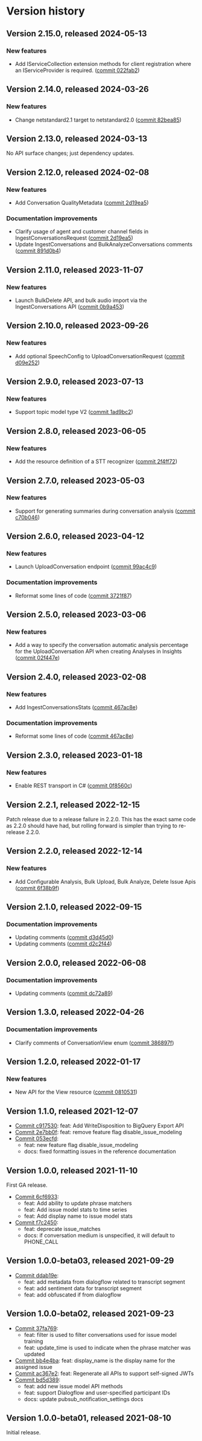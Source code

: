 # Version history

## Version 2.15.0, released 2024-05-13

### New features

- Add IServiceCollection extension methods for client registration where an IServiceProvider is required. ([commit 022fab2](https://github.com/googleapis/google-cloud-dotnet/commit/022fab203f28fb9c608972af7f8b83f571ae5694))

## Version 2.14.0, released 2024-03-26

### New features

- Change netstandard2.1 target to netstandard2.0 ([commit 82bea85](https://github.com/googleapis/google-cloud-dotnet/commit/82bea850661975b9750ac30753528cc9d2e05240))

## Version 2.13.0, released 2024-03-13

No API surface changes; just dependency updates.

## Version 2.12.0, released 2024-02-08

### New features

- Add Conversation QualityMetadata ([commit 2d19ea5](https://github.com/googleapis/google-cloud-dotnet/commit/2d19ea59d50517ee78226de36995e13661f7c037))

### Documentation improvements

- Clarify usage of agent and customer channel fields in IngestConversationsRequest ([commit 2d19ea5](https://github.com/googleapis/google-cloud-dotnet/commit/2d19ea59d50517ee78226de36995e13661f7c037))
- Update IngestConversations and BulkAnalyzeConversations comments ([commit 891d0b4](https://github.com/googleapis/google-cloud-dotnet/commit/891d0b4a222fd1de35dbc8e13ec4f89bc1e57d7d))

## Version 2.11.0, released 2023-11-07

### New features

- Launch BulkDelete API, and bulk audio import via the IngestConversations API ([commit 0b9a453](https://github.com/googleapis/google-cloud-dotnet/commit/0b9a45328ae585feaa5e5ece93f2dcb3f9859582))

## Version 2.10.0, released 2023-09-26

### New features

- Add optional SpeechConfig to UploadConversationRequest ([commit d09e252](https://github.com/googleapis/google-cloud-dotnet/commit/d09e252125bbffaa2b42e4c43fd8c9b48c8888e3))

## Version 2.9.0, released 2023-07-13

### New features

- Support topic model type V2 ([commit 1ad9bc2](https://github.com/googleapis/google-cloud-dotnet/commit/1ad9bc2a2dca4468dd5a8f5ab8a1da3ecc2070ff))

## Version 2.8.0, released 2023-06-05

### New features

- Add the resource definition of a STT recognizer ([commit 2f4ff72](https://github.com/googleapis/google-cloud-dotnet/commit/2f4ff7209aa4b7942f36bebda1413298d554245a))

## Version 2.7.0, released 2023-05-03

### New features

- Support for generating summaries during conversation analysis ([commit c70b046](https://github.com/googleapis/google-cloud-dotnet/commit/c70b046ffae1b852cbad6a3a8dc495172770afa8))

## Version 2.6.0, released 2023-04-12

### New features

- Launch UploadConversation endpoint ([commit 99ac4c9](https://github.com/googleapis/google-cloud-dotnet/commit/99ac4c9821b8315805959915b2d0bb48c9c4357e))

### Documentation improvements

- Reformat some lines of code ([commit 3721f87](https://github.com/googleapis/google-cloud-dotnet/commit/3721f874ba11b28fff8b2a89405d0babef8a65fa))

## Version 2.5.0, released 2023-03-06

### New features

- Add a way to specify the conversation automatic analysis percentage for the UploadConversation API when creating Analyses in Insights ([commit 02f447e](https://github.com/googleapis/google-cloud-dotnet/commit/02f447e727147530aadf0f76e4d12d8c809f5525))

## Version 2.4.0, released 2023-02-08

### New features

- Add IngestConversationsStats ([commit 467ac8e](https://github.com/googleapis/google-cloud-dotnet/commit/467ac8e5ec448df06ad7e4f9a749e2f3ef925929))

### Documentation improvements

- Reformat some lines of code ([commit 467ac8e](https://github.com/googleapis/google-cloud-dotnet/commit/467ac8e5ec448df06ad7e4f9a749e2f3ef925929))

## Version 2.3.0, released 2023-01-18

### New features

- Enable REST transport in C# ([commit 0f8560c](https://github.com/googleapis/google-cloud-dotnet/commit/0f8560c840725bf41bc060c8beecafc7d99f38eb))

## Version 2.2.1, released 2022-12-15

Patch release due to a release failure in 2.2.0.
This has the exact same code as 2.2.0 should have had, but rolling
forward is simpler than trying to re-release 2.2.0.

## Version 2.2.0, released 2022-12-14

### New features

- Add Configurable Analysis, Bulk Upload, Bulk Analyze, Delete Issue Apis ([commit 6f38b9f](https://github.com/googleapis/google-cloud-dotnet/commit/6f38b9fdafff95df2d059178a6e96b2175dd368d))

## Version 2.1.0, released 2022-09-15

### Documentation improvements

- Updating comments ([commit d3d45d0](https://github.com/googleapis/google-cloud-dotnet/commit/d3d45d08c53e657abbdc82539a8882c39d603a89))
- Updating comments ([commit d2c2f44](https://github.com/googleapis/google-cloud-dotnet/commit/d2c2f4497c029f388c583d7079f487136915b18a))

## Version 2.0.0, released 2022-06-08

### Documentation improvements

- Updating comments ([commit dc72a89](https://github.com/googleapis/google-cloud-dotnet/commit/dc72a89ff01ed2eb919c50881520956afa6558c3))

## Version 1.3.0, released 2022-04-26

### Documentation improvements

- Clarify comments of ConversationView enum ([commit 386897f](https://github.com/googleapis/google-cloud-dotnet/commit/386897f1e70a91bcdbe262a7b0c4dc51f7229b92))

## Version 1.2.0, released 2022-01-17

### New features

- New API for the View resource ([commit 0810531](https://github.com/googleapis/google-cloud-dotnet/commit/08105316df285d5adb1f95a9213f420b6783cc49))

## Version 1.1.0, released 2021-12-07

- [Commit c917530](https://github.com/googleapis/google-cloud-dotnet/commit/c917530): feat: Add WriteDisposition to BigQuery Export API
- [Commit 2e7bb0f](https://github.com/googleapis/google-cloud-dotnet/commit/2e7bb0f): feat: remove feature flag disable_issue_modeling
- [Commit 053ecfd](https://github.com/googleapis/google-cloud-dotnet/commit/053ecfd):
  - feat: new feature flag disable_issue_modeling
  - docs: fixed formatting issues in the reference documentation

## Version 1.0.0, released 2021-11-10

First GA release.

- [Commit 6cf6933](https://github.com/googleapis/google-cloud-dotnet/commit/6cf6933):
  - feat: Add ability to update phrase matchers
  - feat: Add issue model stats to time series
  - feat: Add display name to issue model stats
- [Commit f7c2450](https://github.com/googleapis/google-cloud-dotnet/commit/f7c2450):
  - feat: deprecate issue_matches
  - docs: if conversation medium is unspecified, it will default to PHONE_CALL

## Version 1.0.0-beta03, released 2021-09-29

- [Commit ddab19e](https://github.com/googleapis/google-cloud-dotnet/commit/ddab19e):
  - feat: add metadata from dialogflow related to transcript segment
  - feat: add sentiment data for transcript segment
  - feat: add obfuscated if from dialogflow

## Version 1.0.0-beta02, released 2021-09-23

- [Commit 37fa769](https://github.com/googleapis/google-cloud-dotnet/commit/37fa769):
  - feat: filter is used to filter conversations used for issue model training
  - feat: update_time is used to indicate when the phrase matcher was updated
- [Commit bb4e4ba](https://github.com/googleapis/google-cloud-dotnet/commit/bb4e4ba): feat: display_name is the display name for the assigned issue
- [Commit ac367e2](https://github.com/googleapis/google-cloud-dotnet/commit/ac367e2): feat: Regenerate all APIs to support self-signed JWTs
- [Commit bd5d389](https://github.com/googleapis/google-cloud-dotnet/commit/bd5d389):
  - feat: add new issue model API methods
  - feat: support Dialogflow and user-specified participant IDs
  - docs: update pubsub_notification_settings docs

## Version 1.0.0-beta01, released 2021-08-10

Initial release.

